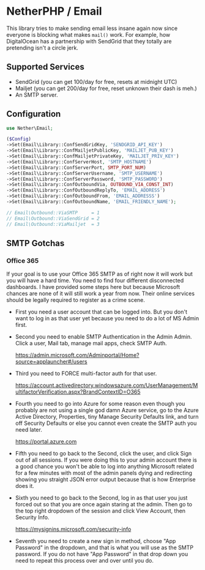 # NetherPHP / Email

This library tries to make sending email less insane again now since everyone
is blocking what makes `mail()` work. For example, how DigitalOcean has a
partnership with SendGrid that they totally are pretending isn't a circle jerk.

## Supported Services

* SendGrid (you can get 100/day for free, resets at midnight UTC)
* Mailjet (you can get 200/day for free, reset unknown their dash is meh.)
* An SMTP server.

## Configuration

```php
use Nether\Email;

($Config)
->Set(Email\Library::ConfSendGridKey, 'SENDGRID_API_KEY')
->Set(Email\Library::ConfMailjetPublicKey, 'MAILJET_PUB_KEY')
->Set(Email\Library::ConfMailjetPrivateKey, 'MAILJET_PRIV_KEY')
->Set(Email\Library::ConfServerHost, 'SMTP_HOSTNAME')
->Set(Email\Library::ConfServerPort, SMTP_PORT_NUM)
->Set(Email\Library::ConfServerUsername, 'SMTP_USERNAME')
->Set(Email\Library::ConfServerPassword, 'SMTP_PASSWORD')
->Set(Email\Library::ConfOutboundVia, OUTBOUND_VIA_CONST_INT)
->Set(Email\Library::ConfOutboundReplyTo, 'EMAIL_ADDRESS')
->Set(Email\Library::ConfOutboundFrom, 'EMAIL_ADDRESSS')
->Set(Email\Library::ConfOutboundName, 'EMAIL_FRIENDLY_NAME');

// Email\Outbound::ViaSMTP     = 1
// Email\Outbound::ViaSendGrid = 2
// Email\Outbound::ViaMailjet  = 3
```

## SMTP Gotchas

### Office 365

If your goal is to use your Office 365 SMTP as of right now it will work but you will have a hard time. You need to find four different disconnected dashboards. I have provided some steps here but because Microsoft chances are none of it will still work a year from now. Their online services should be legally required to register as a crime scene.

* First you need a user account that can be logged into. But you don't want to log in as that user yet because you need to do a lot of MS Admin first.

* Second you need to enable SMTP Authentication in the Admin Admin. Click a user, Mail tab, manage mail apps, check SMTP Auth.

  https://admin.microsoft.com/Adminportal/Home?source=applauncher#/users

* Third you need to FORCE multi-factor auth for that user.

  https://account.activedirectory.windowsazure.com/UserManagement/MultifactorVerification.aspx?BrandContextID=O365

* Fourth you need to go into Azure for some reason even though you probably are not using a single god damn Azure service, go to the Azure Active Directory, Properties, tiny Manage Security Defaults link, and turn off Security Defaults or else you cannot even create the SMTP auth you need later.

  https://portal.azure.com

* Fifth you need to go back to the Second, click the user, and click Sign out of all sessions. If you were doing this to your admin account there is a good chance you won't be able to log into anything Microsoft related for a few minutes with most of the admin panels dying and redirecting showing you straight JSON error output because that is how Enterprise does it.

* Sixth you need to go back to the Second, log in as that user you just forced out so that you are once again staring at the admin. Then go to the top right dropdown of the session and click View Account, then Security Info.

  https://mysignins.microsoft.com/security-info

* Seventh you need to create a new sign in method, choose "App Password" in the dropdown, and that is what you will use as the SMTP password. If you do not have "App Password" in that drop down you need to repeat this process over and over until you do.

